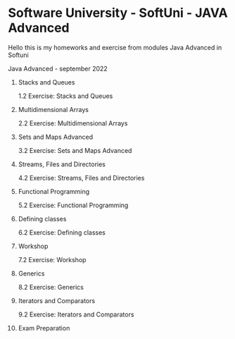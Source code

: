 # Software University - SoftUni - JAVA Advanced
Hello this is my homeworks and exercise from modules Java Advanced in Softuni



  Java Advanced - september 2022
  
  1. Stacks and Queues
  
        1.2 Exercise: Stacks and Queues
  
  2. Multidimensional Arrays
    
        2.2 Exercise: Multidimensional Arrays
  
  3. Sets and Maps Advanced
  
        3.2 Exercise: Sets and Maps Advanced
        
  4. Streams, Files and Directories
  
        4.2 Exercise: Streams, Files and Directories
  
  5. Functional Programming
  
        5.2 Exercise: Functional Programming
      
  6. Defining classes
  
        6.2 Exercise: Defining classes
  
  7. Workshop
  
        7.2 Exercise: Workshop
        
  8. Generics
  
        8.2 Exercise: Generics
        
  9. Iterators and Comparators
  
        9.2 Exercise: Iterators and Comparators
        
 10. Exam Preparation
